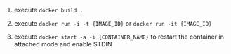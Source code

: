 1. execute `docker build .`

2. execute `docker run -i -t {IMAGE_ID}` or `docker run -it {IMAGE_ID}`

3. execute `docker start -a -i {CONTAINER_NAME}` to restart the container in attached mode and enable STDIN